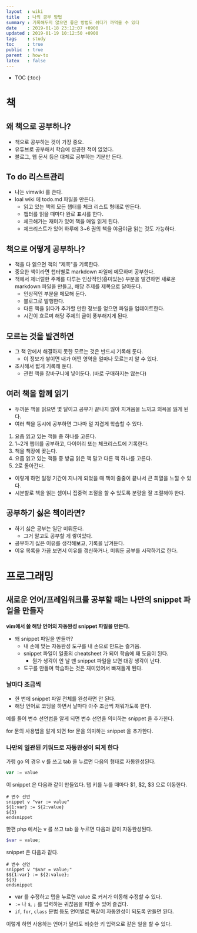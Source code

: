 ```yaml
---
layout  : wiki
title   : 나의 공부 방법
summary : 기록해두지 않으면 좋은 방법도 쉬다가 까먹을 수 있다
date    : 2019-01-18 23:12:07 +0900
updated : 2019-01-19 10:12:50 +0900
tags    : study
toc     : true
public  : true
parent  : how-to
latex   : false
---
```

* TOC
{:toc}

# 책

## 왜 책으로 공부하나?

* 책으로 공부하는 것이 가장 중요.
* 유튜브로 공부해서 학습에 성공한 적이 없었다.
* 블로그, 웹 문서 등은 대체로 공부하는 기분만 든다.

## To do 리스트관리

* 나는 vimwiki 를 쓴다.
* loal wiki 에 todo.md 파일을 만든다.
    * 읽고 있는 책의 모든 챕터를 체크 리스트 형태로 만든다.
    * 챕터를 읽을 때마다 완료 표시를 한다.
    * 체크해가는 재미가 있어 책을 매일 읽게 된다.
    * 체크리스트가 있어 하루에 3~6 권의 책을 야금야금 읽는 것도 가능하다.

## 책으로 어떻게 공부하나?

* 책을 다 읽으면 책의 "제목"을 기록한다.
* 중요한 책이라면 챕터별로 markdown 파일에 메모하며 공부한다.
* 책에서 제너럴한 주제를 다루는 인상적인(흥미있는) 부분을 발견하면 새로운 markdown 파일을 만들고, 해당 주제를 제목으로 달아둔다.
    * 인상적인 부분을 메모해 둔다.
    * 블로그로 발행한다.
    * 다른 책을 읽다가 추가할 만한 정보를 얻으면 파일을 업데이트한다.
    * 시간이 흐르며 해당 주제의 글이 풍부해지게 된다.

## 모르는 것을 발견하면

* 그 책 안에서 해결하지 못한 모르는 것은 반드시 기록해 둔다.
    * 이 정보가 쌓이면 내가 어떤 영역을 얼마나 모르는지 알 수 있다.
* 조사해서 짧게 기록해 둔다.
    * 관련 책을 장바구니에 넣어둔다. (바로 구매하지는 않는다)

## 여러 책을 함께 읽기

* 두꺼운 책을 읽으면 몇 달이고 공부가 끝나지 않아 지겨움을 느끼고 의욕을 잃게 된다.
* 여러 책을 동시에 공부하면 그나마 덜 지겹게 학습할 수 있다.

1. 요즘 읽고 있는 책들 중 하나를 고른다.
2. 1~2개 챕터를 공부하고, 다이어리 또는 체크리스트에 기록한다.
3. 책을 책장에 꽂는다.
4. 요즘 읽고 있는 책들 중 방금 읽은 책 말고 다른 책 하나를 고른다.
5. 2로 돌아간다.

* 이렇게 하면 일정 기간이 지나게 되었을 때 책이 줄줄이 끝나서 큰 희열을 느낄 수 있다.
* 시분할로 책을 읽는 셈이니 집중력 조절을 할 수 있도록 분량을 잘 조절해야 한다.

## 공부하기 싫은 책이라면?

* 하기 싫은 공부는 일단 미뤄둔다.
    * 그거 말고도 공부할 게 쌓여있다.
* 공부하기 싫은 이유를 생각해보고, 기록을 남겨둔다.
* 이유 목록을 가끔 보면서 이유를 갱신하거나, 미뤄둔 공부를 시작하기로 한다.

# 프로그래밍

## 새로운 언어/프레임워크를 공부할 때는 나만의 snippet 파일을 만들자

**vim에서 쓸 해당 언어의 자동완성 snippet 파일을 만든다.**

* 왜 snippet 파일을 만들까?
    * 내 손에 맞는 자동완성 도구를 내 손으로 만드는 즐거움.
    * snippet 파일이 일종의 cheatsheet 가 되어 학습에 꽤 도움이 된다.
        * 뭔가 생각이 안 날 땐 snippet 파일을 보면 대강 생각이 난다.
    * 도구를 만들며 학습하는 것은 재미있어서 빠져들게 된다.

### 날마다 조금씩

* 한 번에 snippet 파일 전체를 완성하면 안 된다.
* 해당 언어로 코딩을 하면서 날마다 아주 조금씩 채워가도록 한다.

예를 들어 변수 선언법을 알게 되면 변수 선언을 의미하는 snippet 을 추가한다.

for 문의 사용법을 알게 되면 for 문을 의미하는 snippet 을 추가한다.

### 나만의 일관된 키워드로 자동완성이 되게 한다

가령 go 의 경우 v 를 쓰고 tab 을 누르면 다음의 형태로 자동완성된다.

```go
var := value
```

이 snippet 은 다음과 같이 만들었다. 탭 키를 누를 때마다 $1, $2, $3 으로 이동한다.

```snippet
# 변수 선언
snippet v "var := value"
${1:var} := ${2:value}
${3}
endsnippet
```

한편 php 에서는 v 를 쓰고 tab 을 누르면 다음과 같이 자동완성된다.

```php
$var = value;
```

snippet 은 다음과 같다.

```snippet
# 변수 선언
snippet v "$var = value;"
$${1:var} := ${2:value};
${3}
endsnippet
```

* var 를 수정하고 탭을 누르면 value 로 커서가 이동해 수정할 수 있다.
* `:=` 나 `$`, `;` 를 입력하는 귀찮음을 피할 수 있어 즐겁다.
* `if`, `for`, `class` 문법 등도 언어별로 똑같이 자동완성이 되도록 만들면 된다.

이렇게 하면 사용하는 언어가 달라도 비슷한 키 입력으로 같은 일을 할 수 있다.




